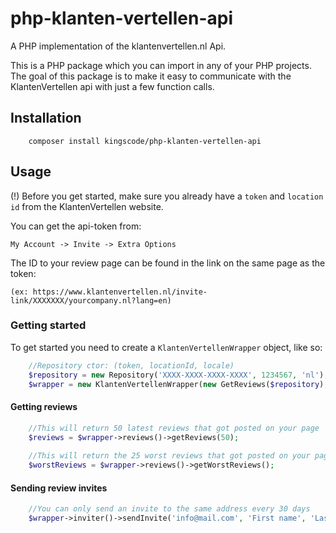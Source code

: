 # php-klanten-vertellen-api
A PHP implementation of the klantenvertellen.nl Api.

This is a PHP package which you can import in any of your PHP projects. 
The goal of this package is to make it easy to communicate with the KlantenVertellen api with just a few function calls.

## Installation

```text
    composer install kingscode/php-klanten-vertellen-api
```

## Usage

(!) Before you get started, make sure you already have a `token` and `location id` from the 
KlantenVertellen website.


You can get the api-token from: 

`My Account -> Invite -> Extra Options`

The ID to your review page can be found in the link on the same page as the token:

`(ex: https://www.klantenvertellen.nl/invite-link/XXXXXXX/yourcompany.nl?lang=en)`
 

### Getting started

To get started you need to create a `KlantenVertellenWrapper` object, like so:
```php
    //Repository ctor: (token, locationId, locale)
    $repository = new Repository('XXXX-XXXX-XXXX-XXXX', 1234567, 'nl');
    $wrapper = new KlantenVertellenWrapper(new GetReviews($repository), new ReviewInvite($repository));
```

#### Getting reviews
```php
    //This will return 50 latest reviews that got posted on your page
    $reviews = $wrapper->reviews()->getReviews(50);
    
    //This will return the 25 worst reviews that got posted on your page
    $worstReviews = $wrapper->reviews()->getWorstReviews();
```

#### Sending review invites
```php
    //You can only send an invite to the same address every 30 days
    $wrapper->inviter()->sendInvite('info@mail.com', 'First name', 'Last name');
```


